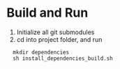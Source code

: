 # Build and Run
1. Initialize all git submodules
2. cd into project folder, and run
```
  mkdir dependencies
  sh install_dependencies_build.sh
```